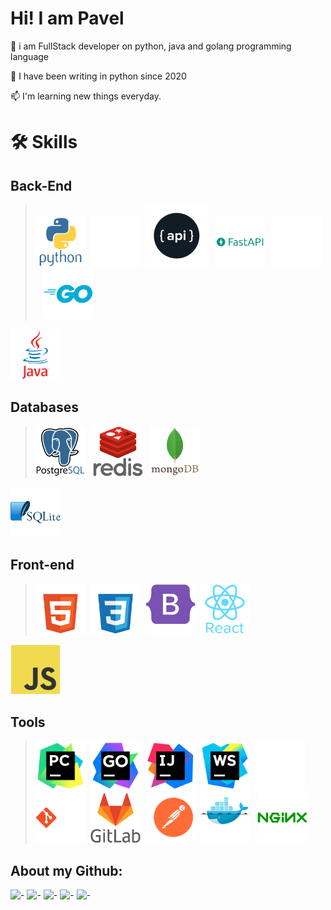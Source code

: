<div class="common_text">
        <h1 class="main_text">Hi! I am Pavel</h1>
        <p class="common_text_other">🌱 i am FullStack developer on python, 
        java and golang programming language</p>
        <p class="common_text_other">👀 I have been writing in python since 2020</p>
        <p class="common_text_other">📫 I'm learning new things everyday.</p>
</div>



# 🛠️ Skills
## Back-End

><img src="icons/lang/python-original-wordmark.svg" width=80px alt="python"/> 
> <img src="icons/frameworks/django-plain.svg" width=80px alt="django"/> 
<img src="icons/frameworks/pngegg.png" width=100px alt="pngegg"/>  
<img src="icons/frameworks/fastapi-original-wordmark.svg" width=80px alt="fastapi"/>  
<img src="icons/frameworks/flask-original-wordmark.svg" width=80px alt="flask"/>  
<img src="icons/lang/go-original-wordmark.svg" width=80px alt="go"/> 
<img src="icons/lang/java-original-wordmark.svg" width=80px alt="java"/>

## Databases
><img src="icons/db/postgresql-original-wordmark.svg" width=80px alt="postgres"/>  
<img src="icons/db/redis-original-wordmark.svg"  width=80px alt="redis"/>  
<img src="icons/db/mongodb-original-wordmark.svg"  width=80px alt="mongo"/>  
<img src="icons/db/sqlite-original-wordmark.svg"  width=80px alt="sqlite"/>

## Front-end

><img src="icons/lang/html5-original-wordmark.svg"  width=80px alt="sqlite"/> 
<img src="icons/lang/css3-original-wordmark.svg"  width=80px alt="sqlite"/> 
<img src="icons/lang/bootstrap-plain-wordmark.svg"  width=80px alt="sqlite"/> 
<img src="icons/lang/react-original-wordmark.svg"  width=80px alt="sqlite"/> 
<img src="icons/lang/javascript-original.svg"  width=80px alt="sqlite"/>

## Tools
><img src="icons/ide/PyCharm_icon.svg" width=80px/> 
<img src="icons/ide/GoLand_icon.svg" width=80px/> 
> <img src="icons/ide/IntelliJ_IDEA_icon.svg" width=80px/> 
> <img src="icons/ide/WebStorm_icon.svg" width=80px/> 
> <img src="icons/vsc/github-original.svg" width=80px/> 
> <img src="icons/vsc/git-original-wordmark.svg" width=80px/> 
> <img src="icons/vsc/gitlab-original-wordmark.svg" width=80px/> 
> <img src="icons/tools/postman-seeklogo.com.svg" width=80px/> 
> <img src="icons/tools/docker-original-wordmark.svg" width=80px/>  
> <img src="icons/tools/nginx-original.svg" width=80px/>

## About my Github:

![-](https://github-profile-summary-cards.vercel.app/api/cards/profile-details?username=basterrus&theme=nord_dark)
![-](https://github-profile-summary-cards.vercel.app/api/cards/most-commit-language?username=basterrus&theme=nord_dark)
![-](https://github-profile-summary-cards.vercel.app/api/cards/repos-per-language?username=basterrus&theme=nord_dark)
![-](https://github-profile-summary-cards.vercel.app/api/cards/stats?username=basterrus&theme=nord_dark)
![-](https://github-profile-summary-cards.vercel.app/api/cards/productive-time?username=basterrus&theme=nord_dark)

